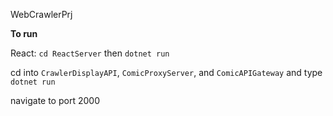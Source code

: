 WebCrawlerPrj

**To run**

React: `cd ReactServer` then `dotnet run`

cd into `CrawlerDisplayAPI`, `ComicProxyServer`, and `ComicAPIGateway` and type `dotnet run`

navigate to port 2000
